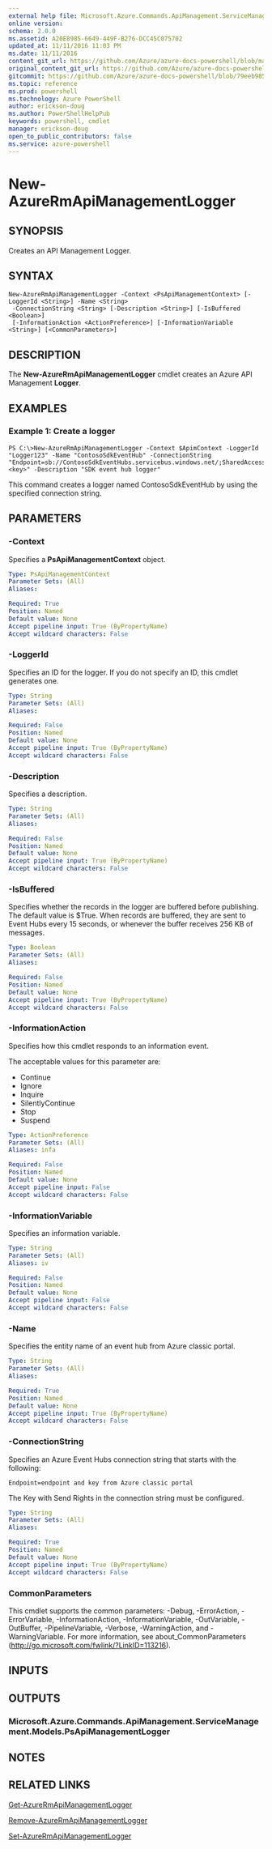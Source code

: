 ```yaml
---
external help file: Microsoft.Azure.Commands.ApiManagement.ServiceManagement.dll-Help.xml
online version: 
schema: 2.0.0
ms.assetid: A20E8985-6649-449F-B276-DCC45C075702
updated_at: 11/11/2016 11:03 PM
ms.date: 11/11/2016
content_git_url: https://github.com/Azure/azure-docs-powershell/blob/master/azureps-cmdlets-docs/ResourceManager/AzureRM.ApiManagement/v2.1.0/New-AzureRmApiManagementLogger.md
original_content_git_url: https://github.com/Azure/azure-docs-powershell/blob/master/azureps-cmdlets-docs/ResourceManager/AzureRM.ApiManagement/v2.1.0/New-AzureRmApiManagementLogger.md
gitcommit: https://github.com/Azure/azure-docs-powershell/blob/79eeb985ea480979357fb4695832a0c3d29a48bf/azureps-cmdlets-docs/ResourceManager/AzureRM.ApiManagement/v2.1.0/New-AzureRmApiManagementLogger.md
ms.topic: reference
ms.prod: powershell
ms.technology: Azure PowerShell
author: erickson-doug
ms.author: PowerShellHelpPub
keywords: powershell, cmdlet
manager: erickson-doug
open_to_public_contributors: false
ms.service: azure-powershell
---
```


# New-AzureRmApiManagementLogger

## SYNOPSIS
Creates an API Management Logger.

## SYNTAX

```
New-AzureRmApiManagementLogger -Context <PsApiManagementContext> [-LoggerId <String>] -Name <String>
 -ConnectionString <String> [-Description <String>] [-IsBuffered <Boolean>]
 [-InformationAction <ActionPreference>] [-InformationVariable <String>] [<CommonParameters>]
```

## DESCRIPTION
The **New-AzureRmApiManagementLogger** cmdlet creates an Azure API Management **Logger**.

## EXAMPLES

### Example 1: Create a logger
```
PS C:\>New-AzureRmApiManagementLogger -Context $ApimContext -LoggerId "Logger123" -Name "ContosoSdkEventHub" -ConnectionString "Endpoint=sb://ContosoSdkEventHubs.servicebus.windows.net/;SharedAccessKeyName=SendKey;SharedAccessKey=<key>" -Description "SDK event hub logger"
```

This command creates a logger named ContosoSdkEventHub by using the specified connection string.

## PARAMETERS

### -Context
Specifies a **PsApiManagementContext** object.

```yaml
Type: PsApiManagementContext
Parameter Sets: (All)
Aliases: 

Required: True
Position: Named
Default value: None
Accept pipeline input: True (ByPropertyName)
Accept wildcard characters: False
```

### -LoggerId
Specifies an ID for the logger.
If you do not specify an ID, this cmdlet generates one.

```yaml
Type: String
Parameter Sets: (All)
Aliases: 

Required: False
Position: Named
Default value: None
Accept pipeline input: True (ByPropertyName)
Accept wildcard characters: False
```

### -Description
Specifies a description.

```yaml
Type: String
Parameter Sets: (All)
Aliases: 

Required: False
Position: Named
Default value: None
Accept pipeline input: True (ByPropertyName)
Accept wildcard characters: False
```

### -IsBuffered
Specifies whether the records in the logger are buffered before publishing.
The default value is $True.
When records are buffered, they are sent to Event Hubs every 15 seconds, or whenever the buffer receives 256 KB of messages.

```yaml
Type: Boolean
Parameter Sets: (All)
Aliases: 

Required: False
Position: Named
Default value: None
Accept pipeline input: True (ByPropertyName)
Accept wildcard characters: False
```

### -InformationAction
Specifies how this cmdlet responds to an information event.

The acceptable values for this parameter are:

- Continue
- Ignore
- Inquire
- SilentlyContinue
- Stop
- Suspend

```yaml
Type: ActionPreference
Parameter Sets: (All)
Aliases: infa

Required: False
Position: Named
Default value: None
Accept pipeline input: False
Accept wildcard characters: False
```

### -InformationVariable
Specifies an information variable.

```yaml
Type: String
Parameter Sets: (All)
Aliases: iv

Required: False
Position: Named
Default value: None
Accept pipeline input: False
Accept wildcard characters: False
```

### -Name
Specifies the entity name of an event hub from Azure classic portal.

```yaml
Type: String
Parameter Sets: (All)
Aliases: 

Required: True
Position: Named
Default value: None
Accept pipeline input: True (ByPropertyName)
Accept wildcard characters: False
```

### -ConnectionString
Specifies an Azure Event Hubs connection string that starts with the following: 

`Endpoint=endpoint and key from Azure classic portal`

The Key with Send Rights in the connection string must be configured.

```yaml
Type: String
Parameter Sets: (All)
Aliases: 

Required: True
Position: Named
Default value: None
Accept pipeline input: True (ByPropertyName)
Accept wildcard characters: False
```

### CommonParameters
This cmdlet supports the common parameters: -Debug, -ErrorAction, -ErrorVariable, -InformationAction, -InformationVariable, -OutVariable, -OutBuffer, -PipelineVariable, -Verbose, -WarningAction, and -WarningVariable. For more information, see about_CommonParameters (http://go.microsoft.com/fwlink/?LinkID=113216).

## INPUTS

## OUTPUTS

### Microsoft.Azure.Commands.ApiManagement.ServiceManagement.Models.PsApiManagementLogger

## NOTES

## RELATED LINKS

[Get-AzureRmApiManagementLogger](xref:ResourceManager/AzureRM.ApiManagement/v2.1.0/Get-AzureRmApiManagementLogger.md)

[Remove-AzureRmApiManagementLogger](xref:ResourceManager/AzureRM.ApiManagement/v2.1.0/Remove-AzureRmApiManagementLogger.md)

[Set-AzureRmApiManagementLogger](xref:ResourceManager/AzureRM.ApiManagement/v2.1.0/Set-AzureRmApiManagementLogger.md)


